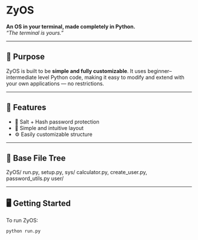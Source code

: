 # ZyOS

**An OS in your terminal, made completely in Python.**  
_“The terminal is yours.”_

---

## 🧠 Purpose

ZyOS is built to be **simple and fully customizable**. It uses beginner–intermediate level Python code, making it easy to modify and extend with your own applications — no restrictions.

---

## 🚀 Features

- 🧂 Salt + Hash password protection  
- 🎯 Simple and intuitive layout  
- ⚙️ Easily customizable structure  

---

## 📁 Base File Tree

ZyOS/ 
  run.py,
  setup.py,
  sys/
    calculator.py,
    create_user.py,
    password_utils.py
  user/

---

## 🖥️ Getting Started

To run ZyOS:

```bash
python run.py
